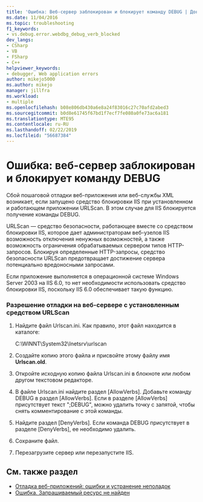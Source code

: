 ```yaml
---
title: 'Ошибка: Веб-сервер заблокирован и блокирует команду DEBUG | Документация Майкрософт'
ms.date: 11/04/2016
ms.topic: troubleshooting
f1_keywords:
- vs.debug.error.webdbg_debug_verb_blocked
dev_langs:
- CSharp
- VB
- FSharp
- C++
helpviewer_keywords:
- debugger, Web application errors
author: mikejo5000
ms.author: mikejo
manager: jillfra
ms.workload:
- multiple
ms.openlocfilehash: b08e806db430a6e8a24f83016c27c70afd2abed3
ms.sourcegitcommit: b0d8e61745f67bd1f7ecf7fe080a0fe73ac6a181
ms.translationtype: MTE95
ms.contentlocale: ru-RU
ms.lasthandoff: 02/22/2019
ms.locfileid: "56687384"
---
```

# <a name="error-the-web-server-has-been-locked-down-and-is-blocking-the-debug-verb"></a>Ошибка: веб-сервер заблокирован и блокирует команду DEBUG
Сбой пошаговой отладки веб-приложения или веб-службы XML возникает, если запущено средство блокировки IIS при установленном и работающем приложении URLScan. В этом случае для IIS блокируется получение команды DEBUG.

 URLScan — средство безопасности, работающее вместе со средством блокировки IIS, которое дает администраторам веб-узелов IIS возможность отключения ненужных возможностей, а также возможность ограничения обрабатываемых сервером типов HTTP-запросов. Блокируя определенные HTTP-запросы, средство безопасности URLScan предотвращает достижение сервера потенциально вредоносными запросами.

 Если приложение выполняется в операционной системе Windows Server 2003 на IIS 6.0, то нет необходимости использовать средство блокировки IIS, поскольку IIS 6.0 обеспечивает такую функцию.

### <a name="to-enable-debugging-on-a-web-server-with-urlscan-installed"></a>Разрешение отладки на веб-сервере с установленным средством URLScan

1.  Найдите файл Urlscan.ini. Как правило, этот файл находится в каталоге:

     C:\WINNT\System32\Inetsrv\urlscan

2.  Создайте копию этого файла и присвойте этому файлу имя **Urlscan.old**.

3.  Откройте исходную копию файла Urlscan.ini в блокноте или любом другом текстовом редакторе.

4.  В файле Urlscan.ini найдите раздел [AllowVerbs]. Добавьте команду DEBUG в раздел [AllowVerbs]. Если в разделе [AllowVerbs] присутствует текст ";DEBUG", можно удалить точку с запятой, чтобы снять комментирование с этой команды.

5.  Найдите раздел [DenyVerbs]. Если команда DEBUG присутствует в разделе [DenyVerbs], ее необходимо удалить.

6.  Сохраните файл.

7.  Перезагрузите сервер или перезапустите IIS.

## <a name="see-also"></a>См. также раздел
- [Отладка веб-приложений: ошибки и устранение неполадок](../debugger/debugging-web-applications-errors-and-troubleshooting.md)
- [Ошибка. Запрашиваемый ресурс не найден](../debugger/error-the-web-server-could-not-find-the-requested-resource.md)